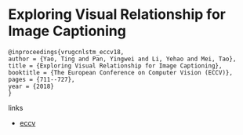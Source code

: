 # Exploring Visual Relationship for Image Captioning

```
@inproceedings{vrugcnlstm_eccv18,
author = {Yao, Ting and Pan, Yingwei and Li, Yehao and Mei, Tao},
title = {Exploring Visual Relationship for Image Captioning},
booktitle = {The European Conference on Computer Vision (ECCV)},
pages = {711--727},
year = {2018}
}
```

links
- [eccv](http://openaccess.thecvf.com/content_ECCV_2018/html/Ting_Yao_Exploring_Visual_Relationship_ECCV_2018_paper.html)
